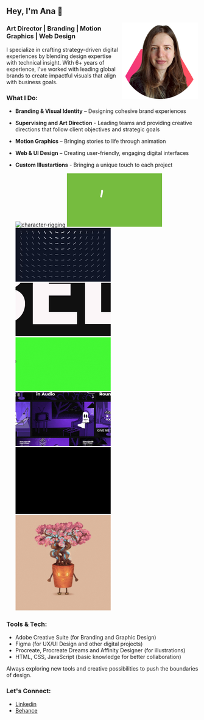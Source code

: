 ## Hey, I'm Ana 👋

<!--
**anadonos/anadonos** is a ✨ _special_ ✨ repository because its `README.md` (this file) appears on your GitHub profile.
-->

<img src=https://raw.githubusercontent.com/anadonos/anadonos/refs/heads/main/Images/profile%20image_teams.png alt=profileimage width=200 align=right>

### **Art Director | Branding | Motion Graphics | Web Design**

I specialize in crafting strategy-driven digital experiences by blending design expertise with technical insight. With 6+ years of experience, I've worked with leading global brands to create impactful visuals that align with business goals.

### **What I Do:**

- **Branding & Visual Identity** – Designing cohesive brand experiences
- **Supervising and Art Direction** - Leading teams and providing creative directions that follow client objectives and strategic goals
- **Motion Graphics** – Bringing stories to life through animation
- **Web & UI Design** – Creating user-friendly, engaging digital interfaces
- **Custom Illustartions** - Bringing a unique touch to each project
  
  <img src=https://raw.githubusercontent.com/anadonos/anadonos/refs/heads/main/Images/character%20rigging.gif alt=character-rigging width=250> <img src=https://raw.githubusercontent.com/anadonos/anadonos/refs/heads/main/Images/bike%20on%20poster.gif alt=bike-on-poster width=250>
  <img src=https://raw.githubusercontent.com/anadonos/anadonos/refs/heads/main/Images/logo%20animation%20with%20script.gif alt=logo-animation-with-script width=250> <img src=https://raw.githubusercontent.com/anadonos/anadonos/refs/heads/main/Images/playful%20typography.gif alt=playful-typography width=250>
  <img src=https://raw.githubusercontent.com/anadonos/anadonos/refs/heads/main/Images/webflow%20website.gif alt=webflow-website width=250> <img src=https://raw.githubusercontent.com/anadonos/anadonos/refs/heads/main/Images/halloween%20campaign.gif alt=halloween-campaign width=250>
  <img src=https://raw.githubusercontent.com/anadonos/anadonos/refs/heads/main/Images/Coca-Cola%20Animation.gif alt=coca-cola-animation width=250> <img src=https://raw.githubusercontent.com/anadonos/anadonos/refs/heads/main/Images/Enchanted%20Plants%20Animation.gif alt=nft-plants width=250>


### **Tools & Tech:**

- Adobe Creative Suite (for Branding and Graphic Design)
- Figma (for UX/UI Design and other digital projects)
- Procreate, Procreate Dreams and Affinity Designer (for illustrations)
- HTML, CSS, JavaScript (basic knowledge for better collaboration)

Always exploring new tools and creative possibilities to push the boundaries of design.

### **Let's Connect:**

- [Linkedin](https://www.linkedin.com/in/anamaria-donos/)
- [Behance](https://www.behance.net/anadonos)
